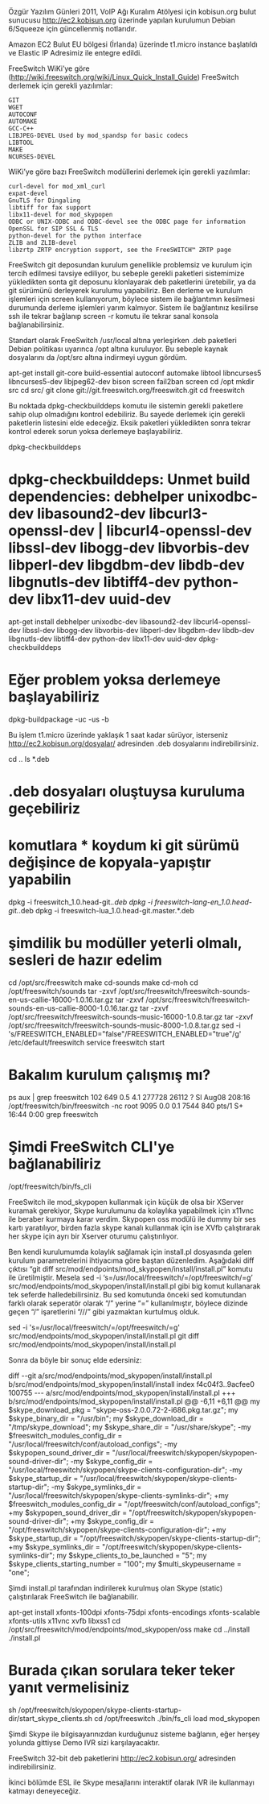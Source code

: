 

Özgür Yazılım Günleri 2011, VoIP Ağı Kuralım Atölyesi için kobisun.org bulut sunucusu http://ec2.kobisun.org üzerinde yapılan kurulumun Debian 6/Squeeze için güncellenmiş notlarıdır.

Amazon EC2 Bulut EU bölgesi (İrlanda) üzerinde t1.micro instance başlatıldı ve Elastic IP Adresimiz ile entegre edildi.

FreeSwitch WiKi’ye göre (http://wiki.freeswitch.org/wiki/Linux_Quick_Install_Guide) FreeSwitch derlemek için gerekli yazılımlar:

    GIT
    WGET
    AUTOCONF
    AUTOMAKE
    GCC-C++
    LIBJPEG-DEVEL Used by mod_spandsp for basic codecs
    LIBTOOL
    MAKE
    NCURSES-DEVEL

WiKi’ye göre bazı FreeSwitch modüllerini derlemek için gerekli yazılımlar:

    curl-devel for mod_xml_curl
    expat-devel
    GnuTLS for Dingaling
    libtiff for fax support
    libx11-devel for mod_skypopen
    ODBC or UNIX-ODBC and ODBC-devel see the ODBC page for information
    OpenSSL for SIP SSL & TLS
    python-devel for the python interface
    ZLIB and ZLIB-devel
    libzrtp ZRTP encryption support, see the FreeSWITCH™ ZRTP page

FreeSwitch git deposundan kurulum genellikle problemsiz ve kurulum için tercih edilmesi tavsiye ediliyor, bu sebeple gerekli paketleri sistemimize yükledikten sonta git deposunu klonlayarak deb paketlerini üretebilir, ya da git sürümünü derleyerek kurulumu yapabiliriz. Ben derleme ve kurulum işlemleri için screen kullanıyorum, böylece sistem ile bağlantımın kesilmesi durumunda derleme işlemleri yarım kalmıyor. Sistem ile bağlantınız kesilirse ssh ile tekrar bağlanıp screen -r komutu ile tekrar sanal konsola bağlanabilirsiniz.

Standart olarak FreeSwitch /usr/local altına yerleşirken .deb paketleri Debian politikası uyarınca /opt altına kuruluyor. Bu sebeple kaynak dosyalarını da /opt/src altına indirmeyi uygun gördüm.

apt-get install git-core build-essential autoconf automake libtool libncurses5 libncurses5-dev libjpeg62-dev bison screen fail2ban
screen
cd /opt
mkdir src
cd src/
git clone git://git.freeswitch.org/freeswitch.git
cd freeswitch

Bu noktada dpkg-checkbuilddeps komutu ile sistemin gerekli paketlere sahip olup olmadığını kontrol edebiliriz. Bu sayede derlemek için gerekli paketlerin listesini elde edeceğiz. Eksik paketleri yükledikten sonra tekrar kontrol ederek sorun yoksa derlemeye başlayabiliriz.

dpkg-checkbuilddeps
# dpkg-checkbuilddeps: Unmet build dependencies: debhelper unixodbc-dev libasound2-dev libcurl3-openssl-dev | libcurl4-openssl-dev libssl-dev libogg-dev libvorbis-dev libperl-dev libgdbm-dev libdb-dev libgnutls-dev libtiff4-dev python-dev libx11-dev uuid-dev
apt-get install debhelper unixodbc-dev libasound2-dev libcurl4-openssl-dev libssl-dev libogg-dev libvorbis-dev libperl-dev libgdbm-dev libdb-dev libgnutls-dev libtiff4-dev python-dev libx11-dev uuid-dev
dpkg-checkbuilddeps
# Eğer problem yoksa derlemeye başlayabiliriz
dpkg-buildpackage -uc -us -b

Bu işlem t1.micro üzerinde yaklaşık 1 saat kadar sürüyor, isterseniz http://ec2.kobisun.org/dosyalar/ adresinden .deb dosyalarını indirebilirsiniz.

cd ..
ls *.deb
# .deb dosyaları oluştuysa kuruluma geçebiliriz
# komutlara * koydum ki git sürümü değişince de kopyala-yapıştır yapabilin
dpkg -i freeswitch_1.0.head-git.*.deb
dpkg -i freeswitch-lang-en_1.0.head-git.*.deb
dpkg -i freeswitch-lua_1.0.head-git.master.*.deb
# şimdilik bu modüller yeterli olmalı, sesleri de hazır edelim
cd /opt/src/freeswitch
make cd-sounds
make cd-moh
cd /opt/freeswitch/sounds
tar -zxvf /opt/src/freeswitch/freeswitch-sounds-en-us-callie-16000-1.0.16.tar.gz
tar -zxvf /opt/src/freeswitch/freeswitch-sounds-en-us-callie-8000-1.0.16.tar.gz
tar -zxvf /opt/src/freeswitch/freeswitch-sounds-music-16000-1.0.8.tar.gz
tar -zxvf /opt/src/freeswitch/freeswitch-sounds-music-8000-1.0.8.tar.gz
sed -i 's/FREESWITCH_ENABLED="false"/FREESWITCH_ENABLED="true"/g' /etc/default/freeswitch
service freeswitch start
# Bakalım kurulum çalışmış mı?
ps aux | grep freeswitch
102        649  0.5  4.1 277728 26112 ?        Sl   Aug08 208:16 /opt/freeswitch/bin/freeswitch -nc
root      9095  0.0  0.1   7544   840 pts/1    S+   16:44   0:00 grep freeswitch
# Şimdi FreeSwitch CLI'ye bağlanabiliriz
/opt/freeswitch/bin/fs_cli

FreeSwitch ile mod_skypopen kullanmak için küçük de olsa bir XServer kuramak gerekiyor, Skype kurulumunu da kolaylıka yapabilmek için x11vnc ile beraber kurmaya karar verdim. Skypopen oss modülü ile dummy bir ses kartı yaratılıyor, birden fazla skype kanalı kullanmak için ise XVfb çalıştırarak her skype için ayrı bir Xserver oturumu çalıştırılıyor.

Ben kendi kurulumumda kolaylık sağlamak için install.pl dosyasında gelen kurulum parametrelerini ihtiyacıma göre baştan düzenledim. Aşağıdaki diff çıktısı “git diff src/mod/endpoints/mod_skypopen/install/install.pl” komutu ile üretilmiştir. Mesela sed -i ‘s=/usr/local/freeswitch/=/opt/freeswitch/=g’ src/mod/endpoints/mod_skypopen/install/install.pl gibi big komut kullanarak tek seferde halledebilirsiniz. Bu sed komutunda önceki sed komutundan farklı olarak seperatör olarak “/” yerine “=” kullanılmıştır, böylece dizinde geçen “/” işaretlerini “///” gibi yazmaktan kurtulmuş olduk.

sed -i 's=/usr/local/freeswitch/=/opt/freeswitch/=g' src/mod/endpoints/mod_skypopen/install/install.pl
git diff src/mod/endpoints/mod_skypopen/install/install.pl

Sonra da böyle bir sonuç elde edersiniz:

diff --git a/src/mod/endpoints/mod_skypopen/install/install.pl b/src/mod/endpoints/mod_skypopen/install/install
index f4c04f3..9acfee0 100755
--- a/src/mod/endpoints/mod_skypopen/install/install.pl
+++ b/src/mod/endpoints/mod_skypopen/install/install.pl
@@ -6,11 +6,11 @@ my $skype_download_pkg = "skype-oss-2.0.0.72-2-i686.pkg.tar.gz";
 my $skype_binary_dir = "/usr/bin";
 my $skype_download_dir = "/tmp/skype_download";
 my $skype_share_dir = "/usr/share/skype";
-my $freeswitch_modules_config_dir = "/usr/local/freeswitch/conf/autoload_configs";
-my $skypopen_sound_driver_dir = "/usr/local/freeswitch/skypopen/skypopen-sound-driver-dir";
-my $skype_config_dir = "/usr/local/freeswitch/skypopen/skype-clients-configuration-dir";
-my $skype_startup_dir = "/usr/local/freeswitch/skypopen/skype-clients-startup-dir";
-my $skype_symlinks_dir = "/usr/local/freeswitch/skypopen/skype-clients-symlinks-dir";
+my $freeswitch_modules_config_dir = "/opt/freeswitch/conf/autoload_configs";
+my $skypopen_sound_driver_dir = "/opt/freeswitch/skypopen/skypopen-sound-driver-dir";
+my $skype_config_dir = "/opt/freeswitch/skypopen/skype-clients-configuration-dir";
+my $skype_startup_dir = "/opt/freeswitch/skypopen/skype-clients-startup-dir";
+my $skype_symlinks_dir = "/opt/freeswitch/skypopen/skype-clients-symlinks-dir";
 my $skype_clients_to_be_launched = "5";
 my $skype_clients_starting_number = "100";
 my $multi_skypeusername = "one";

Şimdi install.pl tarafından indirilerek kurulmuş olan Skype (static) çalıştırılarak FreeSwitch ile bağlanabilir.

apt-get install xfonts-100dpi xfonts-75dpi xfonts-encodings xfonts-scalable xfonts-utils x11vnc xvfb libxss1
cd /opt/src/freeswitch/mod/endpoints/mod_skypopen/oss
make
cd ../install
./install.pl
# Burada çıkan sorulara teker teker yanıt vermelisiniz
sh /opt/freeswitch/skypopen/skype-clients-startup-dir/start_skype_clients.sh
cd /opt/freeswitch
./bin/fs_cli
load mod_skypopen

Şimdi Skype ile bilgisayarınızdan kurduğunuz sisteme bağlanın, eğer herşey yolunda gittiyse Demo IVR sizi karşılayacaktır.

FreeSwitch 32-bit deb paketlerini http://ec2.kobisun.org/ adresinden indirebilirsiniz.

İkinci bölümde ESL ile Skype mesajlarını interaktif olarak IVR ile kullanmayı katmayı deneyeceğiz.

